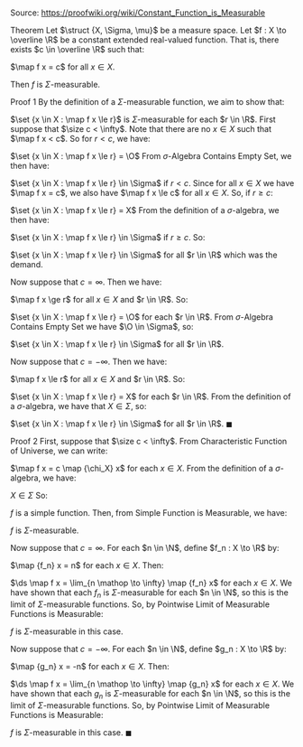 # 

Source: https://proofwiki.org/wiki/Constant_Function_is_Measurable

Theorem
Let $\struct {X, \Sigma, \mu}$ be a measure space. 
Let $f : X \to \overline \R$ be a constant extended real-valued function.
That is, there exists $c \in \overline \R$ such that: 

$\map f x = c$ for all $x \in X$.

Then $f$ is $\Sigma$-measurable.


Proof 1
By the definition of a $\Sigma$-measurable function, we aim to show that: 

$\set {x \in X : \map f x \le r}$ is $\Sigma$-measurable for each $r \in \R$.
First suppose that $\size c < \infty$. 
Note that there are no $x \in X$ such that $\map f x < c$.
So for $r < c$, we have: 

$\set {x \in X : \map f x \le r} = \O$
From $\sigma$-Algebra Contains Empty Set, we then have: 

$\set {x \in X : \map f x \le r} \in \Sigma$ if $r < c$.
Since for all $x \in X$ we have $\map f x = c$, we also have $\map f x \le c$ for all $x \in X$.
So, if $r \ge c$:

$\set {x \in X : \map f x \le r} = X$
From the definition of a $\sigma$-algebra, we then have: 

$\set {x \in X : \map f x \le r} \in \Sigma$ if $r \ge c$.
So:

$\set {x \in X : \map f x \le r} \in \Sigma$ for all $r \in \R$
which was the demand.

Now suppose that $c = \infty$. 
Then we have: 

$\map f x \ge r$
for all $x \in X$ and $r \in \R$. 
So:

$\set {x \in X : \map f x \le r} = \O$
for each $r \in \R$. 
From $\sigma$-Algebra Contains Empty Set we have $\O \in \Sigma$, so:

$\set {x \in X : \map f x \le r} \in \Sigma$ for all $r \in \R$.

Now suppose that $c = -\infty$. 
Then we have: 

$\map f x \le r$
for all $x \in X$ and $r \in \R$.
So:

$\set {x \in X : \map f x \le r} = X$
for each $r \in \R$. 
From the definition of a $\sigma$-algebra, we have that $X \in \Sigma$, so:

$\set {x \in X : \map f x \le r} \in \Sigma$ for all $r \in \R$.
$\blacksquare$


Proof 2
First, suppose that $\size c < \infty$. 
From Characteristic Function of Universe, we can write: 

$\map f x = c \map {\chi_X} x$
for each $x \in X$.
From the definition of a $\sigma$-algebra, we have: 

$X \in \Sigma$
So: 

$f$ is a simple function.
Then, from Simple Function is Measurable, we have: 

$f$ is $\Sigma$-measurable.

Now suppose that $c = \infty$. 
For each $n \in \N$, define $f_n : X \to \R$ by: 

$\map {f_n} x = n$
for each $x \in X$. 
Then: 

$\ds \map f x = \lim_{n \mathop \to \infty} \map {f_n} x$
for each $x \in X$.
We have shown that each $f_n$ is $\Sigma$-measurable for each $n \in \N$, so this is the limit of $\Sigma$-measurable functions.
So, by Pointwise Limit of Measurable Functions is Measurable:

$f$ is $\Sigma$-measurable in this case.

Now suppose that $c = -\infty$.
For each $n \in \N$, define $g_n : X \to \R$ by: 

$\map {g_n} x = -n$
for each $x \in X$. 
Then: 

$\ds \map f x = \lim_{n \mathop \to \infty} \map {g_n} x$
for each $x \in X$.
We have shown that each $g_n$ is $\Sigma$-measurable for each $n \in \N$, so this is the limit of $\Sigma$-measurable functions.
So, by Pointwise Limit of Measurable Functions is Measurable:

$f$ is $\Sigma$-measurable in this case.
$\blacksquare$





